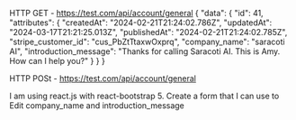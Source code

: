 
HTTP GET - https://test.com/api/account/general
{
  "data": 
      {
          "id": 41,
          "attributes": {
              "createdAt": "2024-02-21T21:24:02.786Z",
              "updatedAt": "2024-03-17T21:21:25.013Z",
              "publishedAt": "2024-02-21T21:24:02.785Z",
              "stripe_customer_id": "cus_PbZtTtaxwOxprq",
              "company_name": "saracoti AI",
              "introduction_message": "Thanks for calling Saracoti AI.  This is Amy.  How can I help you?"
          }
      }
}

HTTP POSt - https://test.com/api/account/general

I am using react.js with react-bootstrap 5. Create a form that I can use to Edit company_name and introduction_message